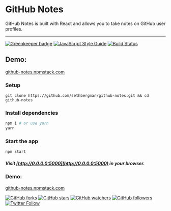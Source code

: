 # GitHub Notes

GitHub Notes is built with React and allows you to take notes on GitHub user profiles.

--------------------------------------------------------------------------------
[![Greenkeeper badge](https://badges.greenkeeper.io/sethbergman/github-notes.svg)](https://greenkeeper.io/) [![JavaScript Style Guide](https://img.shields.io/badge/code_style-standard-brightgreen.svg)](https://standardjs.com)
[![Build Status](https://travis-ci.org/sethbergman/github-notes.svg?branch=master)](https://travis-ci.org/sethbergman/github-notes)


## Demo:

[github-notes.npmstack.com](http://github-notes.npmstack.com)

### Setup

```
git clone https://github.com/sethbergman/github-notes.git && cd github-notes
```

### Install dependencies

```sh
npm i # or use yarn
yarn
```

### Start the app

```sh
npm start
```

##### Visit [http://0.0.0.0:5000](http://0.0.0.0:5000) in your browser.

### Demo:

[github-notes.npmstack.com](http://github-notes.npmstack.com)


[![GitHub forks](https://img.shields.io/github/forks/sethbergman/github-notes.svg?style=social&label=Fork)](https://github.com/sethbergman/github-notes) [![GitHub stars](https://img.shields.io/github/stars/sethbergman/github-notes.svg?style=social&label=Star)](https://github.com/sethbergman/github-notes) [![GitHub watchers](https://img.shields.io/github/watchers/sethbergman/github-notes.svg?style=social&label=Watch)](https://github.com/sethbergman/github-notes) [![GitHub followers](https://img.shields.io/github/followers/sethbergman.svg?style=social&label=Follow)](https://github.com/sethbergman/github-notes) [![Twitter Follow](https://img.shields.io/twitter/follow/seth_bergman.svg?style=social)](https://twitter.com/seth_bergman)
